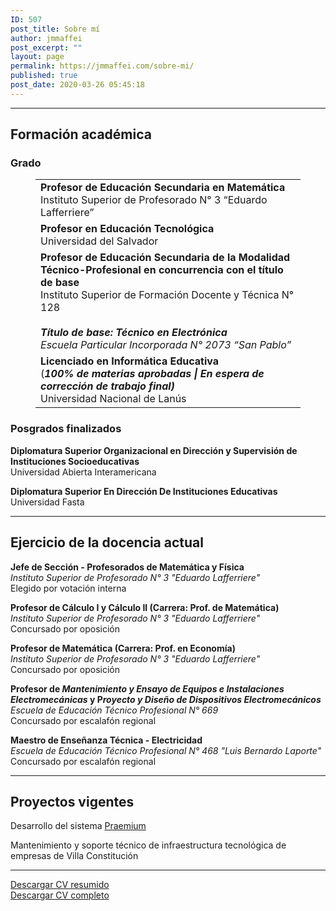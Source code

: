 ```yaml
---
ID: 507
post_title: Sobre mí
author: jmmaffei
post_excerpt: ""
layout: page
permalink: https://jmmaffei.com/sobre-mi/
published: true
post_date: 2020-03-26 05:45:18
---
```

<!-- wp:separator -->
<hr class="wp-block-separator"/>
<!-- /wp:separator -->

<!-- wp:heading -->
<h2>Formación académica</h2>
<!-- /wp:heading -->

<!-- wp:heading {"level":3} -->
<h3>Grado</h3>
<!-- /wp:heading -->

<!-- wp:table -->
<figure class="wp-block-table"><table class=""><tbody><tr><td><strong>Profesor de Educación Secundaria en Matemática</strong><br>Instituto Superior de Profesorado N° 3 “Eduardo Lafferriere”<br></td></tr><tr><td><strong>Profesor en Educación Tecnológica</strong><br>Universidad del Salvador<br></td></tr><tr><td><strong>Profesor de Educación Secundaria de la Modalidad Técnico-Profesional en concurrencia con el título de base</strong><br>Instituto Superior de Formación Docente y Técnica N° 128<br><br><em><strong>Título de base:</strong> <strong>Técnico en Electrónica</strong><br>Escuela Particular Incorporada N° 2073 “San Pablo”</em></td></tr><tr><td><strong>Licenciado en Informática Educativa</strong><br>(<strong><em>100% de materias aprobadas | En espera de corrección de trabajo final)</em></strong><br>Universidad Nacional de Lanús</td></tr></tbody></table></figure>
<!-- /wp:table -->

<!-- wp:heading {"level":3} -->
<h3>Posgrados finalizados</h3>
<!-- /wp:heading -->

<!-- wp:paragraph -->
<p><strong>Diplomatura Superior Organizacional en Dirección y Supervisión de Instituciones Socioeducativas</strong><br>Universidad Abierta Interamericana</p>
<!-- /wp:paragraph -->

<!-- wp:paragraph -->
<p><strong>Diplomatura Superior En Dirección De Instituciones Educativas</strong><br>Universidad Fasta</p>
<!-- /wp:paragraph -->

<!-- wp:separator -->
<hr class="wp-block-separator"/>
<!-- /wp:separator -->

<!-- wp:heading -->
<h2>Ejercicio de la docencia actual</h2>
<!-- /wp:heading -->

<!-- wp:paragraph {"fontSize":"normal"} -->
<p class="has-normal-font-size"><strong>Jefe de Sección - Profesorados de Matemática y Física</strong><br><em>Instituto Superior de Profesorado N° 3 "Eduardo Lafferriere"</em><br>Elegido por votación interna</p>
<!-- /wp:paragraph -->

<!-- wp:paragraph {"fontSize":"normal"} -->
<p class="has-normal-font-size"><strong>Profesor de Cálculo I y Cálculo II (Carrera: Prof. de Matemática)</strong><br><em>Instituto Superior de Profesorado N° 3 "Eduardo Lafferriere"</em><br>Concursado por oposición</p>
<!-- /wp:paragraph -->

<!-- wp:paragraph -->
<p><strong>Profesor de Matemática (Carrera: Prof. en Economía)</strong><br><em>Instituto Superior de Profesorado N° 3 "Eduardo Lafferriere"</em><br>Concursado por oposición</p>
<!-- /wp:paragraph -->

<!-- wp:paragraph -->
<p><strong>Profesor de <em>Mantenimiento y Ensayo de Equipos e Instalaciones Electromecánicas</em> y P<em>royecto y Diseño de Dispositivos Electromecánicos</em></strong><br><em>Escuela de Educación Técnico Profesional N° 669</em><br>Concursado por escalafón regional</p>
<!-- /wp:paragraph -->

<!-- wp:paragraph -->
<p><strong>Maestro de Enseñanza Técnica - Electricidad</strong><br><em>Escuela de Educación Técnico Profesional N° 468 "Luis Bernardo Laporte"</em><br>Concursado por escalafón regional</p>
<!-- /wp:paragraph -->

<!-- wp:separator -->
<hr class="wp-block-separator"/>
<!-- /wp:separator -->

<!-- wp:heading -->
<h2>Proyectos vigentes</h2>
<!-- /wp:heading -->

<!-- wp:paragraph -->
<p>Desarrollo del sistema <a href="http://www.praemium.com.ar">Praemium</a></p>
<!-- /wp:paragraph -->

<!-- wp:paragraph -->
<p>Mantenimiento y soporte técnico de infraestructura tecnológica de empresas de Villa Constitución</p>
<!-- /wp:paragraph -->

<!-- wp:separator -->
<hr class="wp-block-separator"/>
<!-- /wp:separator -->

<!-- wp:button -->
<div class="wp-block-button"><a class="wp-block-button__link" href="https://1drv.ms/b/s!Au1d7R_1V3vC-hUKv4QOyOpQYf_f?e=qAzx1s">Descargar CV resumido</a></div>
<!-- /wp:button -->

<!-- wp:button {"backgroundColor":"luminous-vivid-orange"} -->
<div class="wp-block-button"><a class="wp-block-button__link has-background has-luminous-vivid-orange-background-color" href="https://1drv.ms/b/s!Au1d7R_1V3vC-hRiisiHZGjgcc5s?e=jjXdhv">Descargar CV completo</a></div>
<!-- /wp:button -->

<!-- wp:paragraph -->
<p></p>
<!-- /wp:paragraph -->
